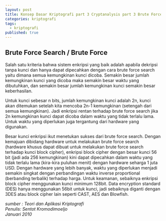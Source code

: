 ```yaml
---
layout: post
title: Konsep Dasar Kriptografi part 3 Cryptanalysis part 3 Brute Force
categories: kriptografi
tags:
  - kriptografi
published: true
---
```

## Brute Force Search / Brute Force

Salah satu kriteria bahwa sistem enkripsi  yang baik adalah apabila dekripsi tanpa kunci dan hanya dapat dipecahkan dengan cara brute force search yaitu dimana semua kemungkinan kunci dicoba. Semakin besar jumlah kemungkinan kunci yang dicoba maka semakin besar waktu yang dibutuhkan, dan semakin besar jumlah kemungkinan kunci semakin besar keberhasilan.

Untuk kunci sebesar n bits, jumlah kemungkinan kunci adalah 2n, kunci akan ditemukan setelah kita mencoba 2n-1 kemungkinan (setengah dari semua kemungkinan). Jadi enkripsi rentan terhadap brute force search jika 2n kemungkinan kunci dapat dicoba dalam waktu yang tidak terlalu lama. Untuk waktu yang diperlukan juga tergantung dari hardware yang digunakan.
    
Besar kunci enkripsi ikut menetukan sukses dari brute force search. Dengan kemajuan dibidang hardware untuk melakukan brute force search (hardware khusus dapat dibuat untuk melakukan brute force search terhadap kunci block cipher), enkripsi block cipher dengan besar kunci 56 bit (jadi ada 256 kemungkinan) kini dapat dipecahkan dalam waktu yang tidak terlalu lama (kira-kira puluhan menit) dengan hardware seharga 1 juta USD. Dengan hardware yang lebih banyak, waktu yang diperlukan menjadi semakin singkat dengan perbandingan waktu inverse proportional (berbanding terbalik) terhadap harga. Untuk keamanan, sebaiknya enkripsi block cipher menggunakan kunci minimum 128bit. Data encryption standard (DES) hanya menggunakan 56bit untuk kunci, jadi sebaiknya diganti dengan 3DES atau block cipher lain seperti CAST, AES dan Blowfish.

_sumber : Teori dan Aplikasi Kriptografi  
Penulis: Sentot Kromodimoeljo  
Januari 2010_
